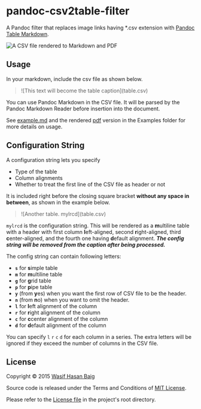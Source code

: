 # pandoc-csv2table-filter

A Pandoc filter that replaces image links having *.csv extension with
[Pandoc Table Markdown][1].

![A CSV file rendered to Markdown and PDF][png]

## Usage

In your markdown, include the csv file as shown below.

> \!\[This text will become the table caption\](table.csv)

You can use Pandoc Markdown in the CSV file.
It will be parsed by the Pandoc Markdown Reader before insertion into the
document.

See [example.md][example-md] and the rendered [pdf][example-pdf] version in
the Examples folder for more details on usage.

## Configuration String

A configuration string lets you specify

-   Type of the table
-   Column alignments
-   Whether to treat the first line of the CSV file as header or not

It is included right before the closing square bracket **without any space in
between**, as shown in the example below.

> \!\[Another table. mylrcd](table.csv)

`mylrcd` is the configuration string.
This will be rendered as a **m**ultiline table with a header with first column
**l**eft-aligned, second **r**ight-aligned, third **c**enter-aligned, and the
fourth one having **d**efault alignment.
***The config string will be removed from the caption after being processed.***

The config string can contain following letters:

-   **`s`** for **s**imple table
-   **`m`** for **m**ultiline table
-   **`g`** for **g**rid table
-   **`p`** for **p**ipe table
-   **`y`** (from **y**es) when you want the first row of CSV file to be the
    header.
-   **`n`** (from **n**o) when you want to omit the header.
-   **`l`** for **l**eft alignment of the column
-   **`r`** for **r**ight alignment of the column
-   **`c`** for **c**center alignment of the column
-   **`d`** for **d**efault alignment of the column

You can specify `l` `r` `c` `d` for each column in a series.
The extra letters will be ignored if they exceed the number of columns in the
CSV file.

## License

Copyright &copy; 2015 [Wasif Hasan Baig](https://twitter.com/_wbaig)

Source code is released under the Terms and Conditions of [MIT License](http://opensource.org/licenses/MIT).

Please refer to the [License file][license] in the project's root directory.

[png]: https://raw.githubusercontent.com/baig/pandoc-csv2table-filter/master/Examples/demo.png
[license]: https://raw.githubusercontent.com/baig/pandoc-csv2table-filter/master/LICENSE
[example-md]: https://raw.githubusercontent.com/baig/pandoc-csv2table-filter/master/Examples/example.md
[example-pdf]: https://github.com/baig/pandoc-csv2table-filter/blob/master/Examples/example.pdf
[1]: http://pandoc.org/README.html#tables